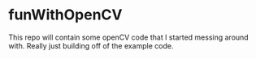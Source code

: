 # funWithOpenCV
This repo will contain some openCV code that I started messing around with. Really just building off of the example code.
